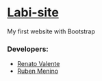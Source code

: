 # [Labi-site](https://renatovalente5.github.io/Labi-site)

My first website with Bootstrap

### Developers:
- [Renato Valente](https://github.com/renatovalente5)
- [Ruben Menino](https://github.com/rubenmenino)
